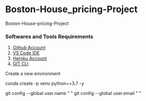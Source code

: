 # Boston-House_pricing-Project
Boston-House-pricing-Project


### Softwares and Tools Requirements

1. [Github Account](https://github.com/)
2. [VS Code IDE](https://code.visualstudio.com/)
3. [Heroku Account](https://id.heroku.com/login)
4. [GIT CLI](https://git-scm.com/book/en/v2/Getting-Started-The-Command-Line)



Create a new environment 



conda create -p venv python==3.7 -y

git config --global user.name "  "
git config --global user.email " "